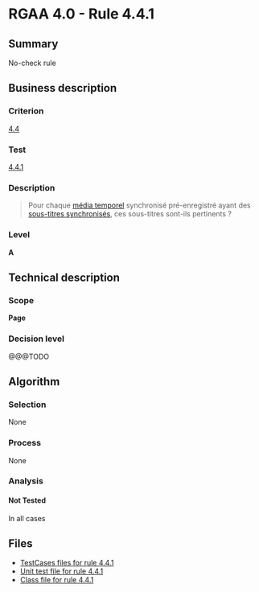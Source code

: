 # RGAA 4.0 - Rule 4.4.1

## Summary

No-check rule

## Business description

### Criterion

[4.4](https://www.numerique.gouv.fr/publications/rgaa-accessibilite/methode/criteres/#crit-4-4)

### Test

[4.4.1](https://www.numerique.gouv.fr/publications/rgaa-accessibilite/methode/criteres/#test-4-4-1)

### Description

> Pour chaque [média temporel](https://www.numerique.gouv.fr/publications/rgaa-accessibilite/methode/glossaire/#media-temporel-type-son-video-et-synchronise) synchronisé pré-enregistré ayant des [sous-titres synchronisés](https://www.numerique.gouv.fr/publications/rgaa-accessibilite/methode/glossaire/#sous-titres-synchronises-objet-multimedia), ces sous-titres sont-ils pertinents ?

### Level

**A**


## Technical description

### Scope

**Page**

### Decision level

@@@TODO


## Algorithm

### Selection

None

### Process

None

### Analysis

#### Not Tested

In all cases


## Files

- [TestCases files for rule 4.4.1](https://gitlab.com/asqatasun/Asqatasun/-/tree/v5/rules/rules-rgaa4.0/src/test/resources/testcases/rgaa40/Rgaa40Rule040401/)
- [Unit test file for rule 4.4.1](https://gitlab.com/asqatasun/Asqatasun/-/blob/v5/rules/rules-rgaa4.0/src/test/java/org/asqatasun/rules/rgaa40/Rgaa40Rule040401Test.java)
- [Class file for rule 4.4.1](https://gitlab.com/asqatasun/Asqatasun/-/blob/v5/rules/rules-rgaa4.0/src/main/java/org/asqatasun/rules/rgaa40/Rgaa40Rule040401.java)


